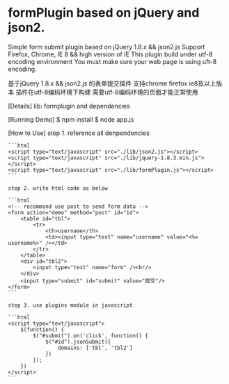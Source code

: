 formPlugin based on jQuery and json2.
================

Simple form submit plugin based on jQuery 1.8.x && json2.js
Support Firefox, Chrome, IE 8 && high version of IE
This plugin build under utf-8 encoding environment
You must make sure your web page is using uft-8 encoding.

基于jQuery 1.8.x && json2.js 的表单提交插件
支持chrome firefox ie8及以上版本
插件在utf-8编码环境下构建
需要utf-8编码环境的页面才能正常使用


[Details]
	lib: formplugin and dependencies

[Running Demo]
	$ npm install
	$ node app.js

[How to Use]
	step 1. reference all denpendencies

    ```html
	<script type="text/javascript" src="./lib/json2.js"></script>
    <script type="text/javascript" src="./lib/jquery-1.8.3.min.js"></script>
    <script type="text/javascript" src="./lib/formPlugin.js"></script>
    ```

    step 2. write html code as below

    ```html
    <!-- recommand use post to send form data -->
    <form action="demo" method="post" id="id">
        <table id="tbl">
            <tr>
                <th>username</th>
                <td><input type="text" name="username" value="<%= username%>" /></td>
            </tr>
        </table>
        <div id="tbl2">
            <input type="text" name="form" /><br/>
        </div>
        <input type="submit" id="submit" value="提交"/>
    </form>
    ```

    step 3. use plugins module in javascript
    
    ```html
    <script type="text/javascript">
        $(function() {
            $("#submit").on('click', function() {
                $("#id").jsonSubmit({
                    domains: ['tbl', 'tbl2']
                })
            });
        })
    </script>
    ```
